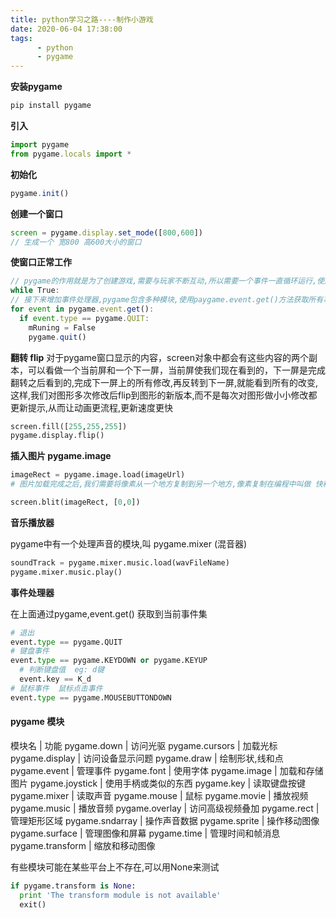 ```yaml
---
title: python学习之路----制作小游戏
date: 2020-06-04 17:38:00
tags:
      - python
      - pygame
---
```




**安装pygame**

~~~js
pip install pygame
~~~
**引入**
~~~js
import pygame
from pygame.locals import *
~~~
**初始化**
~~~js
pygame.init()
~~~
<!-- more -->
**创建一个窗口**
~~~js
screen = pygame.display.set_mode([800,600])
// 生成一个 宽800 高600大小的窗口
~~~
**使窗口正常工作**
~~~js
// pygame的作用就是为了创建游戏,需要与玩家不断互动,所以需要一个事件一直循环运行,使用while 执行事件循环
while True:
// 接下来增加事件处理器,pygame包含多种模块,使用paygame.event.get()方法获取所有事件的一个列表,使用for循环迭代处理这个列表中的每一个事件,如果看到quit事件,将while 判断设为false 结束while循环
for event in pygame.event.get():
  if event.type == pygame.QUIT:
    mRuning = False
    pygame.quit()
~~~

**翻转  flip**
对于pygame窗口显示的内容，screen对象中都会有这些内容的两个副本，可以看做一个当前屏和一个下一屏，当前屏使我们现在看到的，下一屏是完成翻转之后看到的,完成下一屏上的所有修改,再反转到下一屏,就能看到所有的改变,这样,我们对图形多次修改后flip到图形的新版本,而不是每次对图形做小小修改都更新提示,从而让动画更流程,更新速度更快

~~~py
screen.fill([255,255,255])
pygame.display.flip()
~~~

**插入图片  pygame.image**

~~~py
imageRect = pygame.image.load(imageUrl)
# 图片加载完成之后,我们需要将像素从一个地方复制到另一个地方,像素复制在编程中叫做 快移(blitting),帮助我们将一个图像从一个地方复制到另一个地方

screen.blit(imageRect, [0,0])
~~~

**音乐播放器**

pygame中有一个处理声音的模块,叫 pygame.mixer (混音器)
~~~py
soundTrack = pygame.mixer.music.load(wavFileName)
pygame.mixer.music.play()
~~~

**事件处理器**

在上面通过pygame,event.get() 获取到当前事件集

~~~py
# 退出
event.type == pygame.QUIT
# 键盘事件
event.type == pygame.KEYDOWN or pygame.KEYUP
  # 判断键盘值  eg: d键
  event.key == K_d  
# 鼠标事件  鼠标点击事件
event.type == pygame.MOUSEBUTTONDOWN
~~~

#### pygame  模块


模块名 |  功能
pygame.down | 访问光驱
pygame.cursors | 加载光标
pygame.display | 访问设备显示问题
pygame.draw | 绘制形状,线和点
pygame.event | 管理事件
pygame.font | 使用字体
pygame.image | 加载和存储图片
pygame.joystick | 使用手柄或类似的东西
pygame.key | 读取键盘按键
pygame.mixer | 读取声音
pygame.mouse | 鼠标
pygame.movie | 播放视频
pygame.music | 播放音频
pygame.overlay | 访问高级视频叠加
pygame.rect | 管理矩形区域
pygame.sndarray | 操作声音数据
pygame.sprite | 操作移动图像
pygame.surface | 管理图像和屏幕
pygame.time | 管理时间和帧消息
pygame.transform | 缩放和移动图像

有些模块可能在某些平台上不存在,可以用None来测试
~~~py
if pygame.transform is None:
  print 'The transform module is not available'
  exit()
~~~